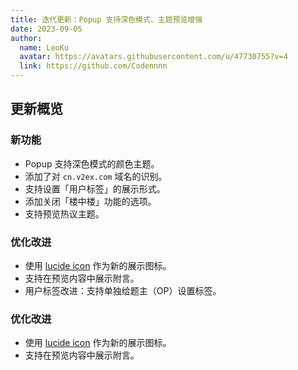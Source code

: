 ```yaml
---
title: 迭代更新：Popup 支持深色模式、主题预览增强
date: 2023-09-05
author:
  name: LeoKu
  avatar: https://avatars.githubusercontent.com/u/47730755?v=4
  link: https://github.com/Codennnn
---
```


## 更新概览

### 新功能

- Popup 支持深色模式的颜色主题。
- 添加了对 `cn.v2ex.com` 域名的识别。
- 支持设置「用户标签」的展示形式。
- 添加关闭「楼中楼」功能的选项。
- 支持预览热议主题。

### 优化改进

- 使用 [lucide icon](https://lucide.dev/icons/) 作为新的展示图标。
- 支持在预览内容中展示附言。
- 用户标签改进：支持单独给题主（OP）设置标签。

### 优化改进

- 使用 [lucide icon](https://lucide.dev/icons/) 作为新的展示图标。
- 支持在预览内容中展示附言。
